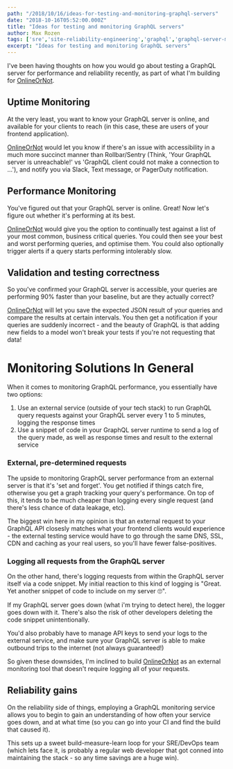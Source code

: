 ```yaml
---
path: "/2018/10/16/ideas-for-testing-and-monitoring-graphql-servers"
date: "2018-10-16T05:52:00.000Z"
title: "Ideas for testing and monitoring GraphQL servers"
author: Max Rozen
tags: ['sre','site-reliability-engineering','graphql','graphql-server-monitoring', 'graphql-performance-monitoring','graphql-monitoring']
excerpt: "Ideas for testing and monitoring GraphQL servers"
---
```


I've been having thoughts on how you would go about testing a GraphQL server for performance and reliability recently, as part of what I'm building for <a href="https://onlineornot.com">OnlineOrNot</a>.

## Uptime Monitoring

At the very least, you want to know your GraphQL server is online, and available for your clients to reach (in this case, these are users of your frontend application).

<a href="https://onlineornot.com">OnlineOrNot</a> would let you know if there's an issue with accessibility in a much more succinct manner than Rollbar/Sentry (Think, 'Your GraphQL server is unreachable!' vs 'GraphQL client could not make a connection to ...'), and notify you via Slack, Text message, or PagerDuty notification.

## Performance Monitoring

You've figured out that your GraphQL server is online. Great! Now let's figure out whether it's performing at its best.

<a href="https://onlineornot.com">OnlineOrNot</a> would give you the option to continually test against a list of your most common, business critical queries. You could then see your best and worst performing queries, and optimise them. You could also optionally trigger alerts if a query starts performing intolerably slow.

## Validation and testing correctness

So you've confirmed your GraphQL server is accessible, your queries are performing 90% faster than your baseline, but are they actually correct?

<a href="https://onlineornot.com">OnlineOrNot</a> will let you save the expected JSON result of your queries and compare the results at certain intervals. You then get a notification if your queries are suddenly incorrect - and the beauty of GraphQL is that adding new fields to a model won't break your tests if you're not requesting that data!

# Monitoring Solutions In General

When it comes to monitoring GraphQL performance, you essentially have two options:

1.  Use an external service (outside of your tech stack) to run GraphQL query requests against your GraphQL server every 1 to 5 minutes, logging the response times
2.  Use a snippet of code in your GraphQL server runtime to send a log of the query made, as well as response times and result to the external service

### External, pre-determined requests

The upside to monitoring GraphQL server performance from an external server is that it's 'set and forget'. You get notified if things catch fire, otherwise you get a graph tracking your query's performance. On top of this, it tends to be much cheaper than logging every single request (and there's less chance of data leakage, etc).

The biggest win here in my opinion is that an external request to your GraphQL API closesly matches what your frontend clients would experience - the external testing service would have to go through the same DNS, SSL, CDN and caching as your real users, so you'll have fewer false-positives.

### Logging all requests from the GraphQL server

On the other hand, there's logging requests from within the GraphQL server itself via a code snippet. My initial reaction to this kind of logging is "Great. Yet another snippet of code to include on my server 🙄".

If my GraphQL server goes down (what i'm trying to detect here), the logger goes down with it. There's also the risk of other developers deleting the code snippet unintentionally.

You'd also probably have to manage API keys to send your logs to the external service, and make sure your GraphQL server is able to make outbound trips to the internet (not always guaranteed!)

So given these downsides, I'm inclined to build <a href="https://onlineornot.com">OnlineOrNot</a> as an external monitoring tool that doesn't require logging all of your requests.

## Reliability gains

On the reliability side of things, employing a GraphQL monitoring service allows you to begin to gain an understanding of how often your service goes down, and at what time (so you can go into your CI and find the build that caused it).

This sets up a sweet build-measure-learn loop for your SRE/DevOps team (which lets face it, is probably a regular web developer that got conned into maintaining the stack - so any time savings are a huge win).
